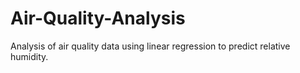 # Air-Quality-Analysis
Analysis of air quality data using linear regression to predict relative humidity. 
